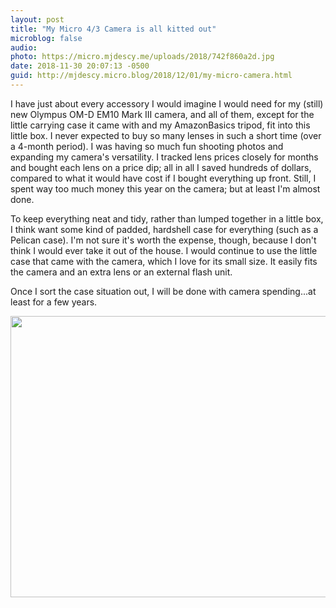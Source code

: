 ```yaml
---
layout: post
title: "My Micro 4/3 Camera is all kitted out"
microblog: false
audio: 
photo: https://micro.mjdescy.me/uploads/2018/742f860a2d.jpg
date: 2018-11-30 20:07:13 -0500
guid: http://mjdescy.micro.blog/2018/12/01/my-micro-camera.html
---
```

I have just about every accessory I would imagine I would need for my (still) new Olympus OM-D EM10 Mark III camera, and all of them, except for the little carrying case it came with and my AmazonBasics tripod, fit into this little box. I never expected to buy so many lenses in such a short time (over a 4-month period). I was having so much fun shooting photos and expanding my camera's versatility. I tracked lens prices closely for months and bought each lens on a price dip; all in all I saved hundreds of dollars, compared to what it would have cost if I bought everything up front. Still, I spent way too much money this year on the camera; but at least I'm almost done.

To keep everything neat and tidy, rather than lumped together in a little box, I think want some kind of padded, hardshell case for everything (such as a Pelican case). I'm not sure it's worth the expense, though, because I don't think I would ever take it out of the house. I would continue to use the little case that came with the camera, which I love for its small size. It easily fits the camera and an extra lens or an external flash unit.

Once I sort the case situation out, I will be done with camera spending...at least for a few years.

<img src="https://micro.mjdescy.me/uploads/2018/742f860a2d.jpg" width="600" height="450" />
